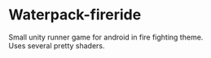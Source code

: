 # Waterpack-fireride
 
Small unity runner game for android in fire fighting theme.   
Uses several pretty shaders.   
